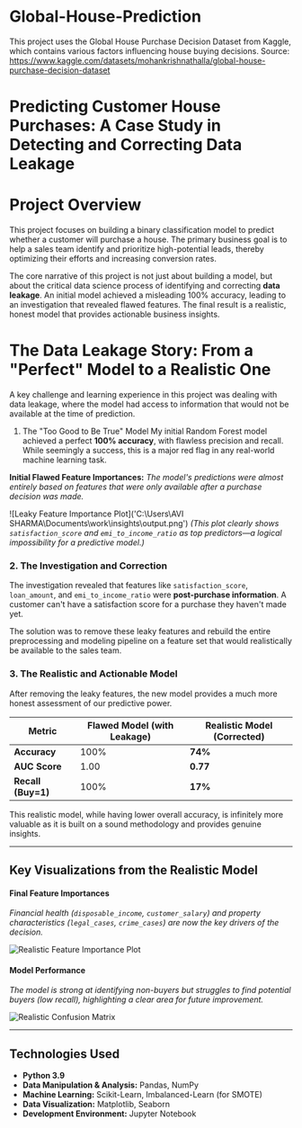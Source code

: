 # Global-House-Prediction
This project uses the Global House Purchase Decision Dataset from Kaggle, which contains various factors influencing house buying decisions.  Source: https://www.kaggle.com/datasets/mohankrishnathalla/global-house-purchase-decision-dataset

# Predicting Customer House Purchases: A Case Study in Detecting and Correcting Data Leakage

# Project Overview

This project focuses on building a binary classification model to predict whether a customer will purchase a house. The primary business goal is to help a sales team identify and prioritize high-potential leads, thereby optimizing their efforts and increasing conversion rates.

The core narrative of this project is not just about building a model, but about the critical data science process of identifying and correcting **data leakage**. An initial model achieved a misleading 100% accuracy, leading to an investigation that revealed flawed features. The final result is a realistic, honest model that provides actionable business insights.



# The Data Leakage Story: From a "Perfect" Model to a Realistic One

A key challenge and learning experience in this project was dealing with data leakage, where the model had access to information that would not be available at the time of prediction.

1. The "Too Good to Be True" Model
My initial Random Forest model achieved a perfect **100% accuracy**, with flawless precision and recall. While seemingly a success, this is a major red flag in any real-world machine learning task.

**Initial Flawed Feature Importances:**
*The model's predictions were almost entirely based on features that were only available *after* a purchase decision was made.*

![Leaky Feature Importance Plot]('C:\Users\AVI SHARMA\Documents\work\insights\output.png')
*(This plot clearly shows `satisfaction_score` and `emi_to_income_ratio` as top predictors—a logical impossibility for a predictive model.)*

### 2. The Investigation and Correction
The investigation revealed that features like `satisfaction_score`, `loan_amount`, and `emi_to_income_ratio` were **post-purchase information**. A customer can't have a satisfaction score for a purchase they haven't made yet.

The solution was to remove these leaky features and rebuild the entire preprocessing and modeling pipeline on a feature set that would realistically be available to the sales team.

### 3. The Realistic and Actionable Model
After removing the leaky features, the new model provides a much more honest assessment of our predictive power.

| Metric             | Flawed Model (with Leakage) | **Realistic Model (Corrected)** |
| ------------------ | --------------------------- | ------------------------------- |
| **Accuracy**       | 100%                        | **74%**                         |
| **AUC Score**      | 1.00                        | **0.77**                        |
| **Recall (Buy=1)** | 100%                        | **17%**                         |

This realistic model, while having lower overall accuracy, is infinitely more valuable as it is built on a sound methodology and provides genuine insights.

---

## Key Visualizations from the Realistic Model

#### Final Feature Importances
*Financial health (`disposable_income`, `customer_salary`) and property characteristics (`legal_cases`, `crime_cases`) are now the key drivers of the decision.*

![Realistic Feature Importance Plot]([images/realistic_feature_importance.png](https://github.com/Data-aLchemiSt16/Global-House-Prediction/blob/main/Feature%20importance.png))

#### Model Performance
*The model is strong at identifying non-buyers but struggles to find potential buyers (low recall), highlighting a clear area for future improvement.*

![Realistic Confusion Matrix]([images/realistic_confusion_matrix.png](https://github.com/Data-aLchemiSt16/Global-House-Prediction/blob/main/Confusion%20Matrix.png))

---

## Technologies Used
- **Python 3.9**
- **Data Manipulation & Analysis:** Pandas, NumPy
- **Machine Learning:** Scikit-Learn, Imbalanced-Learn (for SMOTE)
- **Data Visualization:** Matplotlib, Seaborn
- **Development Environment:** Jupyter Notebook
